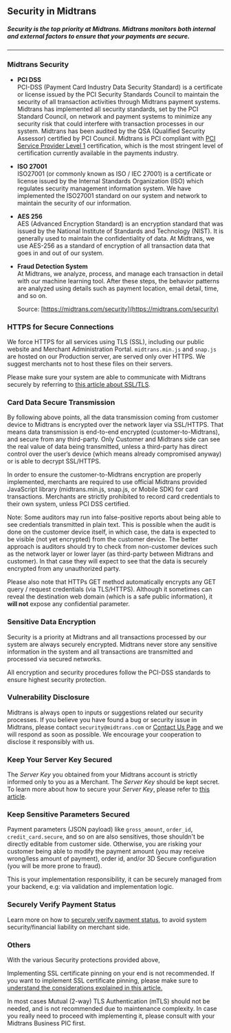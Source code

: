 ## Security in Midtrans

##### *Security is the top priority at Midtrans. Midtrans monitors both internal and external factors to ensure that your payments are secure.*
------------------

### Midtrans Security

- **PCI DSS**<br>
  PCI-DSS (Payment Card Industry Data Security Standard) is a certificate or license issued by the PCI Security Standards Council to maintain the security of all transaction activities through Midtrans payment systems. Midtrans has implemented all security standards, set by the PCI Standard Council, on network and payment systems to minimize any security risk that could interfere with transaction processes in our system.
  Midtrans has been audited by the QSA (Qualified Security Assessor) certified by PCI Council. Midtrans is PCI compliant with [PCI Service Provider Level 1](http://www.visa.com/splisting/searchGrsp.do?companyNameCriteria=midtrans) certification, which is the most stringent level of certification currently available in the payments industry.

- **ISO 27001**<br>
  ISO27001 (or commonly known as ISO / IEC 27001) is a certificate or license issued by the Internal Standards Organization (ISO) which regulates security management information system. 
  We have implemented the ISO27001 standard on our system and network to maintain the security of our information.

- **AES 256**<br>
  AES (Advanced Encryption Standard) is an encryption standard that was issued by the National Institute of Standards and Technology (NIST). It is generally used to maintain the confidentiality of data. 
  At Midtrans, we use AES-256 as a standard of encryption of all transaction data that goes in and out of our system.

- **Fraud Detection System**<br>At Midtrans, we analyze, process, and manage each transaction in detail with our machine learning tool. After these steps, the behavior patterns are analyzed using details such as payment location, email detail, time, and so on.

  Source: [https://midtrans.com/security](https://midtrans.com/security)

### HTTPS for Secure Connections

We force HTTPS for all services using TLS (SSL), including our public website and Merchant Administration Portal. 
`midtrans.min.js` and `snap.js` are hosted on our Production server, are served only over HTTPS. We suggest merchants not to host these files on their servers. 

Please make sure your system are able to communicate with Midtrans securely by referring to [this article about SSL/TLS](https://midtrans.com/id/blog/time-to-upgrade-to-tls-version-1-2).

### Card Data Secure Transmission

By following above points, all the data transmission coming from customer device to Midtrans is encrypted over the network layer via SSL/HTTPS. That means data transmission is end-to-end encrypted (customer-to-Midtrans), and secure from any third-party. Only Customer and Midtrans side can see the real value of data being transmitted, unless a third-party has direct control over the user’s device (which means already compromised anyway) or is able to decrypt SSL/HTTPS.

In order to ensure the customer-to-Midtrans encryption are properly implemented, merchants are required to use official Midtrans provided JavaScript library (midtrans.min.js, snap.js, or Mobile SDK) for card transactions. Merchants are strictly prohibited to record card credentials to their own system, unless PCI DSS certified. 

Note: Some auditors may run into false-positive reports about being able to see credentials transmitted in plain text. This is possible when the audit is done on the customer device itself, in which case, the data is expected to be visible (not yet encrypted) from the customer device. The better approach is auditors should try to check from non-customer devices such as the network layer or lower layer (as third-party between Midtrans and customer). In that case they will expect to see that the data is securely encrypted from any unauthorized party.

Please also note that HTTPs GET method automatically encrypts any GET query / request credentials (via TLS/HTTPS). Although it sometimes can reveal the destination web domain (which is a safe public information), it **will not** expose any confidential parameter.

### Sensitive Data Encryption

Security is a priority at Midtrans and all transactions processed by our system are always securely encrypted. Midtrans never store any sensitive information in the system and all transactions are transmitted and processed via secured networks.

All encryption and security procedures follow the PCI-DSS standards to ensure highest security protection.

### Vulnerability Disclosure

Midtrans is always open to inputs or suggestions related our security processes. If you believe you have found a bug or security issue in Midtrans, please contact `security@midtrans.com` or [Contact Us Page](https://midtrans.com/contact-us) and we will respond as soon as possible. We encourage your cooperation to disclose it responsibly with us.

### Keep Your Server Key Secured

The *Server Key* you obtained from your Midtrans account is strictly informed only to you as a Merchant. The *Server Key* should be kept secret. To learn more about how to secure your *Server Key*, please refer to [this article](https://midtrans.com/id/blog/bagaimana-cara-menyimpan-server-key-dengan-aman).

### Keep Sensitive Parameters Secured
Payment parameters (JSON payload) like `gross_amount`, `order_id`, `credit_card.secure`, and so on are also sensitives, those shouldn't be directly editable from customer side. Otherwise, you are risking your customer being able to modify the payment amount (you may receive wrong/less amount of payment), order id, and/or 3D Secure configuration (you will be more prone to fraud).

This is your implementation responsibility, it can be securely managed from your backend, e.g: via validation and implementation logic.

### Securely Verify Payment Status
Learn more on how to [securely verify payment status](/en/after-payment/http-notification.md#verifying-notification-authenticity), to avoid system security/financial liability on merchant side.

### Others
With the various Security protections provided above,

Implementing SSL certificate pinning on your end is not recommended. If you want to implement SSL certificate pinning, please make sure to [understand the considerations explained in this article.](/en/other/faq/technical.md#what-should-be-considered-when-merchant-want-to-do-ssl-certificate-pinning)

In most cases Mutual (2-way) TLS Authentication (mTLS) should not be needed, and is not recommended due to maintenance complexity. In case you really need to proceed with implementing it, please consult with your Midtrans Business PIC first. 